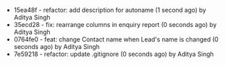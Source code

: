* 15ea48f - refactor: add description for autoname (1 second ago) by Aditya Singh
* 35ecd28 - fix: rearrange columns in enquiry report (0 seconds ago) by Aditya Singh
* 0764fe0 - feat: change Contact name when Lead's name is changed (0 seconds ago) by Aditya Singh
* 7e59218 - refactor: update .gitignore (0 seconds ago) by Aditya Singh
